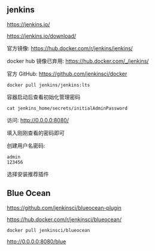 ## jenkins

https://jenkins.io/

https://jenkins.io/download/

官方镜像: https://hub.docker.com/r/jenkins/jenkins/

docker hub 镜像已弃用: https://hub.docker.com/_/jenkins/

官方 GitHub: https://github.com/jenkinsci/docker

```
docker pull jenkins/jenkins:lts
```

容器启动后查看初始化管理密码
```
cat jenkins_home/secrets/initialAdminPassword
```

访问: http://0.0.0.0:8080/

填入刚刚查看的密码即可

创建用户名密码:
```
admin
123456
```

选择安装推荐插件


## Blue Ocean

https://github.com/jenkinsci/blueocean-plugin

https://hub.docker.com/r/jenkinsci/blueocean/

```
docker pull jenkinsci/blueocean
```

http://0.0.0.0:8080/blue
